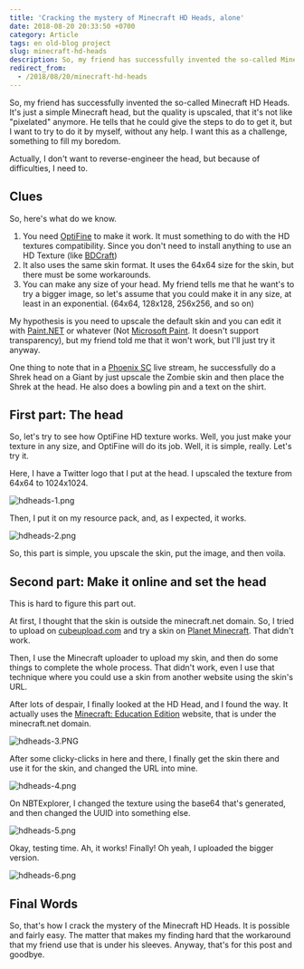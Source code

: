 ```yaml
---
title: 'Cracking the mystery of Minecraft HD Heads, alone'
date: 2018-08-20 20:33:50 +0700
category: Article
tags: en old-blog project
slug: minecraft-hd-heads
description: So, my friend has successfully invented the so-called Minecraft HD Heads. It's just a simple Minecraft head, but the quality is upscaled, that it's not like "pixelated" anymore. He tells that he could give the steps to do to get it, but I want to try to do it by myself, without any help. I want this as a challenge, something to fill my boredom. 
redirect_from: 
  - /2018/08/20/minecraft-hd-heads
---
```


So, my friend has successfully invented the so-called Minecraft HD Heads. It's just a simple Minecraft head, but the quality is upscaled, that it's not like "pixelated" anymore. He tells that he could give the steps to do to get it, but I want to try to do it by myself, without any help. I want this as a challenge, something to fill my boredom. 

Actually, I don't want to reverse-engineer the head, but because of difficulties, I need to.

## Clues

So, here's what do we know. 

1. You need [OptiFine](http://optifine.net) to make it work. 
   It must something to do with the HD textures compatibility. Since you don't need to install anything to use an HD Texture (like [BDCraft](https://bdcraft.net/)) 
2. It also uses the same skin format. 
   It uses the 64x64 size for the skin, but there must be some workarounds.
3. You can make any size of your head. 
   My friend tells me that he want's to try a bigger image, so let's assume that you could make it in any size, at least in an exponential. (64x64, 128x128, 256x256, and so on) 
 
My hypothesis is you need to upscale the default skin and you can edit it with [Paint.NET](https://www.getpaint.net/) or whatever (Not [Microsoft Paint](https://en.wikipedia.org/wiki/Microsoft_Paint). It doesn't support transparency), but my friend told me that it won't work, but I'll just try it anyway. 

One thing to note that in a [Phoenix SC](http://youtube.com/phnixhamstasc) live stream, he successfully do a Shrek head on a Giant by just upscale the Zombie skin and then place the Shrek at the head. He also does a bowling pin and a text on the shirt.

## First part: The head

So, let's try to see how OptiFine HD texture works. Well, you just make your texture in any size, and OptiFine will do its job. Well, it is simple, really. Let's try it. 

Here, I have a Twitter logo that I put at the head. I upscaled the texture from 64x64 to 1024x1024. 

![hdheads-1.png](/blog/assets/minecraft-hd-heads/1.png) 

Then, I put it on my resource pack, and, as I expected, it works. 

![hdheads-2.png](/blog/assets/minecraft-hd-heads/2.png) 

So, this part is simple, you upscale the skin, put the image, and then voila.

## Second part: Make it online and set the head

This is hard to figure this part out. 

At first, I thought that the skin is outside the minecraft.net domain. So, I tried to upload on [cubeupload.com](http://cubeupload.com) and try a skin on [Planet Minecraft](http://planetminecraft.com). That didn't work. 

Then, I use the Minecraft uploader to upload my skin, and then do some things to complete the whole process. That didn't work, even I use that technique where you could use a skin from another website using the skin's URL. 

After lots of despair, I finally looked at the HD Head, and I found the way. It actually uses the [Minecraft: Education Edition](http://education.minecraft.net) website, that is under the minecraft.net domain. 

![hdheads-3.PNG](/blog/assets/minecraft-hd-heads/3.png) 

After some clicky-clicks in here and there, I finally get the skin there and use it for the skin, and changed the URL into mine. 

![hdheads-4.png](/blog/assets/minecraft-hd-heads/4.png) 

On NBTExplorer, I changed the texture using the base64 that's generated, and then changed the UUID into something else. 

![hdheads-5.png](/blog/assets/minecraft-hd-heads/5.png) 

Okay, testing time. Ah, it works! Finally! Oh yeah, I uploaded the bigger version. 

![hdheads-6.png](/blog/assets/minecraft-hd-heads/6.png)

## Final Words

So, that's how I crack the mystery of the Minecraft HD Heads. It is possible and fairly easy. The matter that makes my finding hard that the workaround that my friend use that is under his sleeves. Anyway, that's for this post and goodbye.
